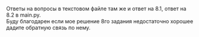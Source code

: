 Ответы на вопросы в текстовом файле там же и ответ на 8.1, ответ на 8.2 в main.py. <br />Буду благодарен если мое решение 8го задания недостаточно хорошее дадите обратную связь по нему.
